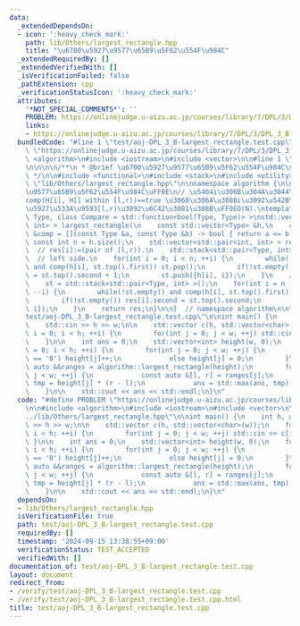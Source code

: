 ```yaml
---
data:
  _extendedDependsOn:
  - icon: ':heavy_check_mark:'
    path: lib/Others/largest_rectangle.hpp
    title: "\u6700\u5927\u9577\u65B9\u5F62\u554F\u984C"
  _extendedRequiredBy: []
  _extendedVerifiedWith: []
  _isVerificationFailed: false
  _pathExtension: cpp
  _verificationStatusIcon: ':heavy_check_mark:'
  attributes:
    '*NOT_SPECIAL_COMMENTS*': ''
    PROBLEM: https://onlinejudge.u-aizu.ac.jp/courses/library/7/DPL/3/DPL_3_B
    links:
    - https://onlinejudge.u-aizu.ac.jp/courses/library/7/DPL/3/DPL_3_B
  bundledCode: "#line 1 \"test/aoj-DPL_3_B-largest_rectangle.test.cpp\"\n#define PROBLEM\
    \ \"https://onlinejudge.u-aizu.ac.jp/courses/library/7/DPL/3/DPL_3_B\"\n\n#include\
    \ <algorithm>\n#include <iostream>\n#include <vector>\n\n#line 1 \"lib/Others/largest_rectangle.hpp\"\
    \n\n\n\n/**\n * @brief \u6700\u5927\u9577\u65B9\u5F62\u554F\u984C\n * @docs docs/Others/largest_rectangle.md\n\
    \ */\n\n#include <functional>\n#include <stack>\n#include <utility>\n#line 13\
    \ \"lib/Others/largest_rectangle.hpp\"\n\nnamespace algorithm {\n\n// \u6700\u5927\
    \u9577\u65B9\u5F62\u554F\u984C\uFF0E\n// \u5404i\u306B\u304A\u3044\u3066\uFF0C\
    comp(H[i], H[] within [l,r))==true \u3068\u306A\u308Bi\u3092\u542B\u3080\u6700\
    \u5927\u533A\u9593[l,r)\u3092\u6C42\u3081\u308B\uFF0EO(N).\ntemplate <typename\
    \ Type, class Compare = std::function<bool(Type, Type)> >\nstd::vector<std::pair<int,\
    \ int> > largest_rectangle(\n    const std::vector<Type> &h,\n    const Compare\
    \ &comp = [](const Type &a, const Type &b) -> bool { return a <= b; }) {\n   \
    \ const int n = h.size();\n    std::vector<std::pair<int, int> > res(n, {0, n});\
    \  // res[i]:=(pair of [l,r)).\n    std::stack<std::pair<Type, int> > st;\n  \
    \  // left side.\n    for(int i = 0; i < n; ++i) {\n        while(!st.empty()\
    \ and comp(h[i], st.top().first)) st.pop();\n        if(!st.empty()) res[i].first\
    \ = st.top().second + 1;\n        st.push({h[i], i});\n    }\n    // right side.\n\
    \    st = std::stack<std::pair<Type, int> >();\n    for(int i = n - 1; i >= 0;\
    \ --i) {\n        while(!st.empty() and comp(h[i], st.top().first)) st.pop();\n\
    \        if(!st.empty()) res[i].second = st.top().second;\n        st.push({h[i],\
    \ i});\n    }\n    return res;\n}\n\n}  // namespace algorithm\n\n\n#line 8 \"\
    test/aoj-DPL_3_B-largest_rectangle.test.cpp\"\n\nint main() {\n    int h, w;\n\
    \    std::cin >> h >> w;\n\n    std::vector c(h, std::vector<char>(w));\n    for(int\
    \ i = 0; i < h; ++i) {\n        for(int j = 0; j < w; ++j) std::cin >> c[i][j];\n\
    \    }\n\n    int ans = 0;\n    std::vector<int> height(w, 0);\n    for(int i\
    \ = 0; i < h; ++i) {\n        for(int j = 0; j < w; ++j) {\n            if(c[i][j]\
    \ == '0') height[j]++;\n            else height[j] = 0;\n        }\n\n       \
    \ auto &&ranges = algorithm::largest_rectangle(height);\n        for(int j = 0;\
    \ j < w; ++j) {\n            const auto &[l, r] = ranges[j];\n            auto\
    \ tmp = height[j] * (r - l);\n            ans = std::max(ans, tmp);\n        }\n\
    \    }\n\n    std::cout << ans << std::endl;\n}\n"
  code: "#define PROBLEM \"https://onlinejudge.u-aizu.ac.jp/courses/library/7/DPL/3/DPL_3_B\"\
    \n\n#include <algorithm>\n#include <iostream>\n#include <vector>\n\n#include \"\
    ../lib/Others/largest_rectangle.hpp\"\n\nint main() {\n    int h, w;\n    std::cin\
    \ >> h >> w;\n\n    std::vector c(h, std::vector<char>(w));\n    for(int i = 0;\
    \ i < h; ++i) {\n        for(int j = 0; j < w; ++j) std::cin >> c[i][j];\n   \
    \ }\n\n    int ans = 0;\n    std::vector<int> height(w, 0);\n    for(int i = 0;\
    \ i < h; ++i) {\n        for(int j = 0; j < w; ++j) {\n            if(c[i][j]\
    \ == '0') height[j]++;\n            else height[j] = 0;\n        }\n\n       \
    \ auto &&ranges = algorithm::largest_rectangle(height);\n        for(int j = 0;\
    \ j < w; ++j) {\n            const auto &[l, r] = ranges[j];\n            auto\
    \ tmp = height[j] * (r - l);\n            ans = std::max(ans, tmp);\n        }\n\
    \    }\n\n    std::cout << ans << std::endl;\n}\n"
  dependsOn:
  - lib/Others/largest_rectangle.hpp
  isVerificationFile: true
  path: test/aoj-DPL_3_B-largest_rectangle.test.cpp
  requiredBy: []
  timestamp: '2024-09-15 13:38:55+09:00'
  verificationStatus: TEST_ACCEPTED
  verifiedWith: []
documentation_of: test/aoj-DPL_3_B-largest_rectangle.test.cpp
layout: document
redirect_from:
- /verify/test/aoj-DPL_3_B-largest_rectangle.test.cpp
- /verify/test/aoj-DPL_3_B-largest_rectangle.test.cpp.html
title: test/aoj-DPL_3_B-largest_rectangle.test.cpp
---
```

